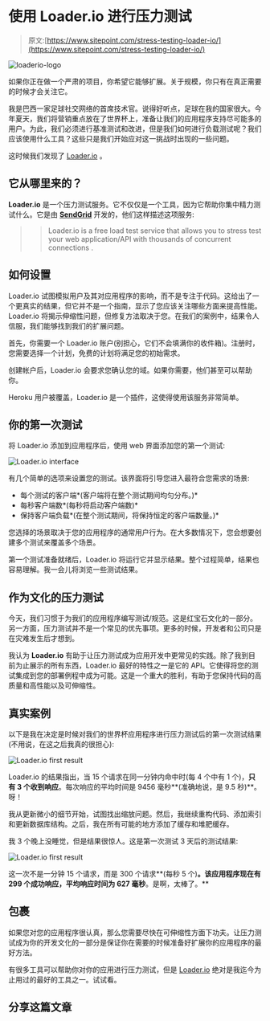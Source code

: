 # 使用 Loader.io 进行压力测试

> 原文:[https://www.sitepoint.com/stress-testing-loader-io/](https://www.sitepoint.com/stress-testing-loader-io/)

![loaderio-logo](../Images/2a5b314443db7dbca6437824aa90d3db.png)

如果你正在做一个严肃的项目，你希望它能够扩展。关于规模，你只有在真正需要的时候才会关注它。

我是巴西一家足球社交网络的首席技术官。说得好听点，足球在我的国家很大。今年夏天，我们将营销重点放在了世界杯上，准备让我们的应用程序支持尽可能多的用户。为此，我们必须进行基准测试和改进，但是我们如何进行负载测试呢？我们应该使用什么工具？这些只是我们开始应对这一挑战时出现的一些问题。

这时候我们发现了 [Loader.io](http://loader.io) 。

## 它从哪里来的？

**Loader.io** 是一个压力测试服务。它不仅仅是一个工具，因为它帮助你集中精力测试什么。它是由 [**SendGrid**](http://sendgrid.com/) 开发的，他们这样描述这项服务:

> > Loader.io is a free load test service that allows you to stress test your web application/API with thousands of concurrent connections
> > .

## 如何设置

Loader.io 试图模拟用户及其对应用程序的影响，而不是专注于代码。这给出了一个更真实的结果，但它并不是一个指南，显示了您应该关注哪些方面来提高性能。Loader.io 将揭示伸缩性问题，但修复方法取决于您。在我们的案例中，结果令人信服，我们能够找到我们的扩展问题。

首先，你需要一个 Loader.io 账户(别担心，它们不会填满你的收件箱)。注册时，您需要选择一个计划，免费的计划将满足您的初始需求。

创建帐户后，Loader.io 会要求您确认您的域。如果你需要，他们甚至可以帮助你。

Heroku 用户被覆盖，Loader.io 是一个插件，这使得使用该服务非常简单。

## 你的第一次测试

将 Loader.io 添加到应用程序后，使用 web 界面添加您的第一个测试:

![Loader.io interface](../Images/87334cee01b06ed3e6cc64a64ddbf265.png)

有几个简单的选项来设置您的测试。该界面将引导您进入最符合您需求的场景:

*   每个测试的客户端*(客户端将在整个测试期间均匀分布。)*
*   每秒客户端数*(每秒将启动客户端数)*
*   保持客户端负载*(在整个测试期间，将保持恒定的客户端数量。)*

您选择的场景取决于您的应用程序的通常用户行为。在大多数情况下，您会想要创建多个测试来覆盖多个场景。

第一个测试准备就绪后，Loader.io 将运行它并显示结果。整个过程简单，结果也容易理解。我一会儿将浏览一些测试结果。

## 作为文化的压力测试

今天，我们习惯于为我们的应用程序编写测试/规范。这是红宝石文化的一部分。另一方面，压力测试并不是一个常见的优先事项。更多的时候，开发者和公司只是在灾难发生后才想到。

我认为 **Loader.io** 有助于让压力测试成为应用开发中更常见的实践。除了我到目前为止展示的所有东西，Loader.io 最好的特性之一是它的 API。它使得将您的测试集成到您的部署例程中成为可能。这是一个重大的胜利，有助于您保持代码的高质量和高性能以及可伸缩性。

## 真实案例

以下是我在决定是时候对我们的世界杯应用程序进行压力测试后的第一次测试结果(不用说，在这之后我真的很担心):

![Loader.io first result](../Images/d639847eb5cccf5a4b3f15e0aaa35f21.png)

Loader.io 的结果指出，当 15 个请求在同一分钟内命中时(每 4 个中有 1 个)，**只有 3 个收到响应**。每次响应的平均时间是 9456 毫秒**(准确地说，是 9.5 秒)**。呀！

我从更新微小的细节开始，试图找出缩放问题。然后，我继续重构代码、添加索引和更新数据库结构。之后，我在所有可能的地方添加了缓存和堆肥缓存。

我 3 个晚上没睡觉，但是结果很惊人。这是第一次测试 3 天后的测试结果:

![Loader.io first result](../Images/3adf58778caba8cc9ec7d722e5d0f4d8.png)

这一次不是一分钟 15 个请求，而是 300 个请求**(每秒 5 个)**。该应用程序现在有 299 个成功响应，平均响应时间为 627 毫秒**。是啊，太棒了。**

## 包裹

如果您对您的应用程序很认真，那么您需要尽快在可伸缩性方面下功夫。让压力测试成为你的开发文化的一部分是保证你在需要的时候准备好扩展你的应用程序的最好方法。

有很多工具可以帮助你对你的应用进行压力测试，但是 [Loader.io](http://loader.io) 绝对是我迄今为止用过的最好的工具之一。试试看。

## 分享这篇文章